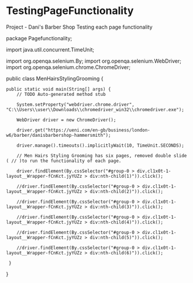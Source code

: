 # TestingPageFunctionality
Project - Dani's Barber Shop 
Testing each page functionality 


package Pagefunctionality;

import java.util.concurrent.TimeUnit;

import org.openqa.selenium.By;
import org.openqa.selenium.WebDriver;
import org.openqa.selenium.chrome.ChromeDriver;

public class MenHairsStylingGrooming {

	public static void main(String[] args) {
		// TODO Auto-generated method stub

        System.setProperty("webdriver.chrome.driver", "C:\\Users\\user\\Downloads\\chromedriver_win32\\chromedriver.exe");
        
        WebDriver driver = new ChromeDriver();
        
        driver.get("https://ueni.com/en-gb/business/london-w6/barber/danisbarbershop-hammersmith"); 
        
        driver.manage().timeouts().implicitlyWait(10, TimeUnit.SECONDS);
        
        // Men Hairs Styling Grooming has six pages, removed double slide ( // )to run the functionality of each page.  
        
        driver.findElement(By.cssSelector("#group-0 > div.cl1x0t-1-layout__Wrapper-fCnKct.jyYUZz > div:nth-child(1)")).click();
   
        //driver.findElement(By.cssSelector("#group-0 > div.cl1x0t-1-layout__Wrapper-fCnKct.jyYUZz > div:nth-child(2)")).click();
        
        //driver.findElement(By.cssSelector("#group-0 > div.cl1x0t-1-layout__Wrapper-fCnKct.jyYUZz > div:nth-child(3)")).click();
        
        //driver.findElement(By.cssSelector("#group-0 > div.cl1x0t-1-layout__Wrapper-fCnKct.jyYUZz > div:nth-child(4)")).click();
        
        //driver.findElement(By.cssSelector("#group-0 > div.cl1x0t-1-layout__Wrapper-fCnKct.jyYUZz > div:nth-child(5)")).click();
        
        //driver.findElement(By.cssSelector("#group-0 > div.cl1x0t-1-layout__Wrapper-fCnKct.jyYUZz > div:nth-child(6)")).click();
       
	 }

}

